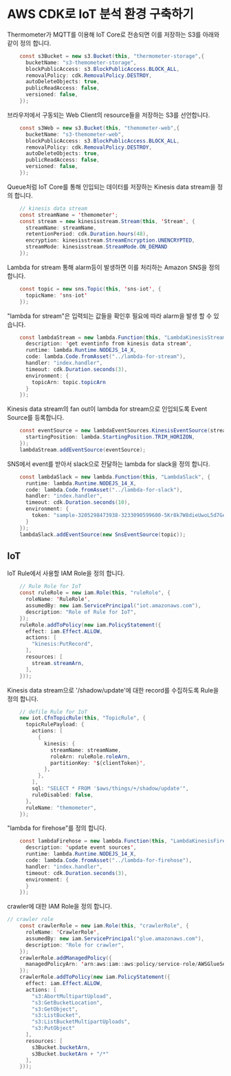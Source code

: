# AWS CDK로 IoT 분석 환경 구축하기 

Thermometer가 MQTT를 이용해 IoT Core로 전송되면 이를 저장하는 S3를 아래와 같이 정의 합니다. 

```java
    const s3Bucket = new s3.Bucket(this, "thermometer-storage",{
      bucketName: "s3-themometer-storage",
      blockPublicAccess: s3.BlockPublicAccess.BLOCK_ALL,
      removalPolicy: cdk.RemovalPolicy.DESTROY,
      autoDeleteObjects: true,
      publicReadAccess: false,
      versioned: false,
    });
```    

브라우저에서 구동되는 Web Client의 resource들을 저장하는 S3를 선언합니다.

```java
    const s3Web = new s3.Bucket(this, "themometer-web",{
      bucketName: "s3-themometer-web",
      blockPublicAccess: s3.BlockPublicAccess.BLOCK_ALL,
      removalPolicy: cdk.RemovalPolicy.DESTROY,
      autoDeleteObjects: true,
      publicReadAccess: false,
      versioned: false,
    });
```    

Queue처럼 IoT Core를 통해 인입되는 데이터를 저장하는 Kinesis data stream을 정의 합니다.

```java
    // kinesis data stream
    const streamName = 'themometer';
    const stream = new kinesisstream.Stream(this, 'Stream', {
      streamName: streamName,
      retentionPeriod: cdk.Duration.hours(48),
      encryption: kinesisstream.StreamEncryption.UNENCRYPTED, 
      streamMode: kinesisstream.StreamMode.ON_DEMAND
    });
```    

Lambda for stream 통해 alarm등이 발생하면 이를 처리하는 Amazon SNS을 정의 합니다.

```java
    const topic = new sns.Topic(this, 'sns-iot', {
      topicName: 'sns-iot'
    });
```    

"lambda for stream"은 입력되는 값들을 확인후 필요에 따라 alarm을 발생 할 수 있습니다.

```java
    const lambdaStream = new lambda.Function(this, "LambdaKinesisStream", {
      description: 'get eventinfo from kinesis data stream',
      runtime: lambda.Runtime.NODEJS_14_X, 
      code: lambda.Code.fromAsset("../lambda-for-stream"), 
      handler: "index.handler", 
      timeout: cdk.Duration.seconds(3),
      environment: {
        topicArn: topic.topicArn
      }
    }); 
```

Kinesis data stream의 fan out이 lambda for stream으로 인입되도록 Event Source를 등록합니다.

```java
    const eventSource = new lambdaEventSources.KinesisEventSource(stream, {
      startingPosition: lambda.StartingPosition.TRIM_HORIZON,
    });
    lambdaStream.addEventSource(eventSource);  
```

SNS에서 event를 받아서 slack으로 전달하는 lambda for slack을 정의 합니다. 

```java
    const lambdaSlack = new lambda.Function(this, "LambdaSlack", {
      runtime: lambda.Runtime.NODEJS_14_X, 
      code: lambda.Code.fromAsset("../lambda-for-slack"), 
      handler: "index.handler", 
      timeout: cdk.Duration.seconds(10),
      environment: {
        token: "sample-3205298473938-3233090599600-5Kr8k7W8dieUwoL5d7GekmpJ"
      }
    });    
    lambdaSlack.addEventSource(new SnsEventSource(topic));    
```

## IoT 

IoT Rule에서 사용할 IAM Role을 정의 합니다.

```java
    // Rule Role for IoT
    const ruleRole = new iam.Role(this, "ruleRole", {
      roleName: 'RuleRole',
      assumedBy: new iam.ServicePrincipal("iot.amazonaws.com"),
      description: "Role of Rule for IoT",
    });
    ruleRole.addToPolicy(new iam.PolicyStatement({
      effect: iam.Effect.ALLOW,
      actions: [
        "kinesis:PutRecord",
      ],
      resources: [
        stream.streamArn,
      ],
    }));
```

Kinesis data stream으로 '/shadow/update'에 대한 record를 수집하도록 Rule을 정의 합니다. 

```java
    // defile Rule for IoT
    new iot.CfnTopicRule(this, "TopicRule", {
      topicRulePayload: {
        actions: [
          {
            kinesis: {
              streamName: streamName,
              roleArn: ruleRole.roleArn,   
              partitionKey: '${clientToken}',
            },
          },
        ],
        sql: "SELECT * FROM '$aws/things/+/shadow/update'",
        ruleDisabled: false,
      },
      ruleName: "themometer",
    }); 
```

"lambda for firehose"를 정의 합니다.

```java
    const lambdaFirehose = new lambda.Function(this, "LambdaKinesisFirehose", {
      description: 'update event sources',
      runtime: lambda.Runtime.NODEJS_14_X, 
      code: lambda.Code.fromAsset("../lambda-for-firehose"), 
      handler: "index.handler", 
      timeout: cdk.Duration.seconds(3),
      environment: {
      }
    }); 
```

crawler에 대한 IAM Role을 정의 합니다.

```java
// crawler role 
    const crawlerRole = new iam.Role(this, "crawlerRole", {
      roleName: 'CrawlerRole',
      assumedBy: new iam.ServicePrincipal("glue.amazonaws.com"),
      description: "Role for crawler",
    });
    crawlerRole.addManagedPolicy({
      managedPolicyArn: 'arn:aws:iam::aws:policy/service-role/AWSGlueServiceRole',
    });  
    crawlerRole.addToPolicy(new iam.PolicyStatement({
      effect: iam.Effect.ALLOW,
      actions: [
        "s3:AbortMultipartUpload",
        "s3:GetBucketLocation",
        "s3:GetObject",
        "s3:ListBucket",
        "s3:ListBucketMultipartUploads",
        "s3:PutObject"
      ],
      resources: [
        s3Bucket.bucketArn,
        s3Bucket.bucketArn + "/*"
      ],
    }));
```

    
